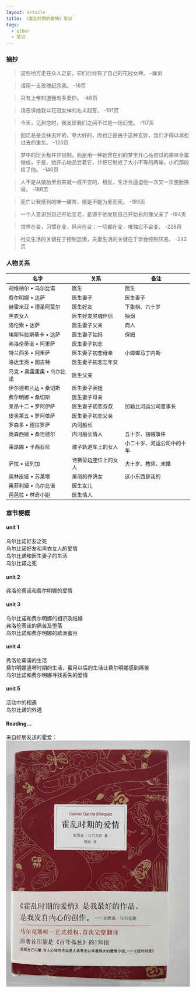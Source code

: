 ```yaml
---
layout: article
title: 《霍乱时期的爱情》笔记
tags:
  - other
  - 笔记
---
```


<!--more-->

### 摘抄

> 这些地方走在众人之前，它们已经有了自己的花冠女神。
> -扉页

> 请用一支玫瑰纪念我。
> -18页

> 只有上帝知道我有多爱你。
> -48页

> 请告诉她我以花冠女神的名义起誓。
> -101页

> 今天，见到您时，我发现我们之间不过是一场幻觉。
> -117页

> 回忆总是会抹去坏的，夸大好的，而也正是由于这种玄妙，我们才得以承担过去的重负。
> -120页

> 梦中的压舌板并非铝制，而是用一种她曾在别的梦里开心品尝过的美味金属做成，于是，她开心地品尝着它，并把它掰成了大小不等的两端，小的那段给了他。
> -140页

> 人不是从娘胎里出来就一成不变的，相反，生活会逼迫他一次又一次脱胎换骨。
> -188页

> 死亡让我感到的唯一痛苦，便是不能为爱而死。
> -193页

> 一个人意识到自己开始变老，是源于他发现自己开始长的像父亲了
> -194页

> 世界在变，习惯在变，风尚在变：一切都在变，唯独它不会变。
> -228页

> 社交生活的关键在于控制恐惧，夫妻生活的关键在于学会控制厌恶。
> -242页

### 人物关系

|名字|关系|备注|
|----|-----|-----|
|胡维纳尔 • 乌尔比诺|医生|医生|
|费尔明娜 • 达萨|医生妻子|医生妻子|
|赫雷米亚 • 德圣阿莫尔|医生好友|下象棋、六十岁|
|黑衣女人|医生好友灵魂伴侣|抽烟|
|洛伦索 • 达萨|医生妻子父亲|商人|
|埃斯科拉斯蒂卡 • 达萨|医生妻子姑妈|保姆|
|弗洛伦蒂诺 • 阿里萨|医生妻子初恋||
|特兰西多 • 阿里萨|医生妻子初恋母亲|小蟑螂马丁内斯|
|洛达里奥 • 图古特|医生妻子初恋忘年交||
|马克 • 奥雷里奥 • 乌尔比诺|医生父亲||
|伊尔德布兰达 • 桑切斯|医生妻子表姐||
|费尔明娜 • 桑切斯|医生妻子母亲||
|莱昂十二 • 罗阿伊萨|医生妻子初恋叔叔|加勒比河运公司董事长|
|皮奥第五 • 罗阿依萨|医生妻子初恋父亲||
|罗森多 • 德拉罗萨|内河船长||
|奥森西娅 • 桑坦德尔|内河船长情人|五十岁、窃贼事件|
|莱昂娜 • 卡西亚尼|骡子轨道车上的女人|小二十岁、河运公司中的十年|
|萨拉 • 诺列加|诗赛旁边座位上的女人|大十岁、教师、未婚|
|奥林皮娅 • 苏莱塔|美丽的养鸽女|这小东西是我的|
|奥菲利娅 • 乌尔比诺|医生女儿||
|芭芭拉 • 林奇小姐|医生情人||

### 章节梗概
#### unit 1
乌尔比诺好友之死  
乌尔比诺好友和黑衣女人的爱情  
乌尔比诺和医生妻子的生活  
乌尔比诺之死  
#### unit 2
弗洛伦蒂诺和费尔明娜的爱情  
#### unit 3
乌尔比诺和费尔明娜的相识及结婚  
弗洛伦蒂诺的痛苦及堕落  
乌尔比诺和费尔明娜的欧洲蜜月  
#### unit 4
弗洛伦蒂诺的生活  
费尔明娜竖琴时期的生活，蜜月以后的生活让费尔明娜感到痛苦  
乌尔比诺和费尔明娜寻找丢失的爱情
#### unit 5
活动中的相遇  
乌尔比诺的外遇  

#### Reading...

来自好朋友送的霍爱：  
![](/assets/images/2019-05-25-01.png)
